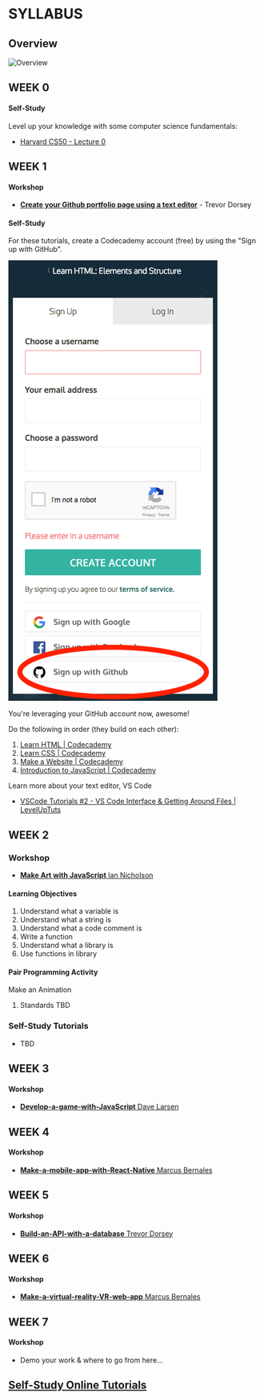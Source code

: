 # SYLLABUS

## Overview

![Overview](https://img1.wsimg.com/isteam/ip/bfe125fa-baa0-47fc-8d01-07bbeeea22e2/b0817bc2-35ca-4e68-9f7a-aaf293c764b2.png)

## WEEK 0

#### Self-Study

Level up your knowledge with some computer science fundamentals:

* [Harvard CS50 - Lecture 0](https://www.youtube.com/watch?v=y62zj9ozPOM/)

## WEEK 1

#### Workshop

* [**Create your Github portfolio page using a text editor**](https://github.com/newcoding-bootcamp/1-Create-your-Github-portfolio-page) - Trevor Dorsey

#### Self-Study

For these tutorials, create a Codecademy account (free) by using the "Sign up with GitHub".

![](https://github.com/newcoding-bootcamp/SYLLABUS/blob/master/codecademy-create-account.png)

You're leveraging your GitHub account now, awesome!

Do the following in order (they build on each other):

1. [Learn HTML | Codecademy](https://www.codecademy.com/learn/learn-html)
2. [Learn CSS | Codecademy](https://www.codecademy.com/learn/learn-css)
3. [Make a Website | Codecademy](https://www.codecademy.com/learn/make-a-website)
4. [Introduction to JavaScript | Codecademy](https://www.codecademy.com/learn/introduction-to-javascript)

Learn more about your text editor, VS Code

* [VSCode Tutorials #2 - VS Code Interface & Getting Around Files | LevelUpTuts](https://www.youtube.com/watch?v=u03JqER875w)

## WEEK 2

### Workshop

* <a href="https://github.com/newcoding-bootcamp/2-Make-art-with-JavaScript" target="_blank">**Make Art with JavaScript**  Ian Nicholson</a>

#### Learning Objectives

1. Understand what a variable is
2. Understand what a string is
3. Understand what a code comment is
2. Write a function
3. Understand what a library is
4. Use functions in library

#### Pair Programming Activity

Make an Animation

1. Standards TBD

### Self-Study Tutorials

* TBD

## WEEK 3

#### Workshop

* <a href="https://github.com/newcoding-bootcamp/3-Develop-a-game-with-JavaScript" target="_blank">**Develop-a-game-with-JavaScript**  Dave Larsen</a>

## WEEK 4

#### Workshop

* <a href="https://github.com/newcoding-bootcamp/4-Make-a-mobile-app-with-React-Native" target="_blank">**Make-a-mobile-app-with-React-Native**  Marcus Bernales</a>

## WEEK 5

#### Workshop

* <a href="https://github.com/newcoding-bootcamp/5-Build-an-API-with-a-database" target="_blank">**Build-an-API-with-a-database**  Trevor Dorsey</a>

## WEEK 6

#### Workshop

* <a href="https://github.com/newcoding-bootcamp/6-Make-a-virtual-reality-VR-web-app" target="_blank">**Make-a-virtual-reality-VR-web-app**  Marcus Bernales</a>

## WEEK 7

#### Workshop

* Demo your work & where to go from here...

## <a href="https://github.com/newcoding-bootcamp/Self-Study-Online-Tutorials" target="_blank">Self-Study Online Tutorials</a>
